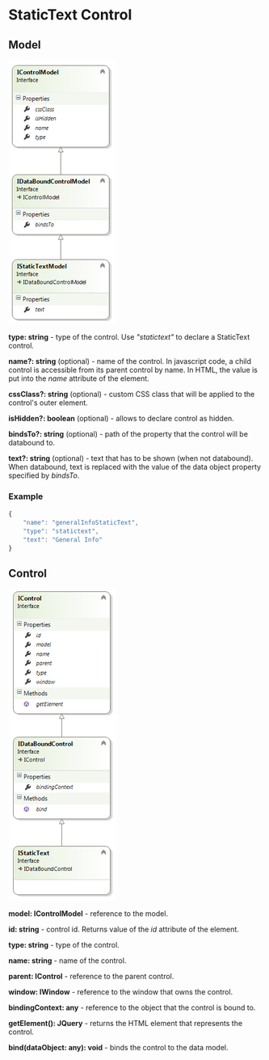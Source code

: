 # StaticText Control

## Model

![](StaticText-Control_IStaticTextModel.png)

**type: string** - type of the control. Use _"statictext"_ to declare a StaticText control.

**name?: string** (optional) - name of the control. In javascript code, a child control is accessible from its parent control by name. In HTML, the value is put into the _name_ attribute of the element.

**cssClass?: string** (optional) - custom CSS class that will be applied to the control's outer element.

**isHidden?: boolean** (optional) - allows to declare control as hidden.

**bindsTo?: string** (optional) - path of the property that the control will be databound to.

**text?: string** (optional) - text that has to be shown (when not databound). When databound, text is replaced with the value of the data object property specified by _bindsTo_.

### Example

```javascript
{
	"name": "generalInfoStaticText",
	"type": "statictext",
	"text": "General Info"
}
```

## Control

![](StaticText-Control_IStaticText.png)

**model: IControlModel** - reference to the model.

**id: string** - control id. Returns value of the _id_ attribute of the element.

**type: string** - type of the control.

**name: string** - name of the control.

**parent: IControl** - reference to the parent control.

**window: IWindow** - reference to the window that owns the control.

**bindingContext: any** - reference to the object that the control is bound to.

**getElement(): JQuery** - returns the HTML element that represents the control.

**bind(dataObject: any): void** - binds the control to the data model.